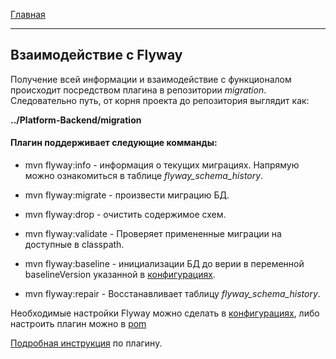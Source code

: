 [Главная](../README.md)
***
## Взаимодействие с Flyway
Получение всей информации и взаимодействие с функционалом 
происходит посредством плагина в репозитории *migration*.
Следовательно путь, от корня проекта до репозитория выглядит как:
  
**../Platform-Backend/migration**

#### Плагин поддерживает следующие комманды:
 - mvn flyway:info - информация о текущих миграциях. 
 Напрямую можно ознакомиться в таблице *flyway_schema_history*.
  
 - mvn flyway:migrate - произвести миграцию БД.
 - mvn flyway:drop - очистить содержимое схем.
 - mvn flyway:validate - Проверяет примененные миграции
  на доступные в classpath.
 - mvn flyway:baseline - инициализации БД
  до верии в переменной baselineVersion указанной
  в [конфигурациях][].
 - mvn flyway:repair - Восстанавливает таблицу *flyway_schema_history*.
 
Необходимые настройки Flyway можно сделать в [конфигурациях][],
либо настроить плагин можно в 
[pom](../migration/pom.xml)

[Подробная инструкция](https://flywaydb.org/documentation/maven/)
по плагину.

 
[конфигурациях]: ../endpoint/src/main/resources/application.yml